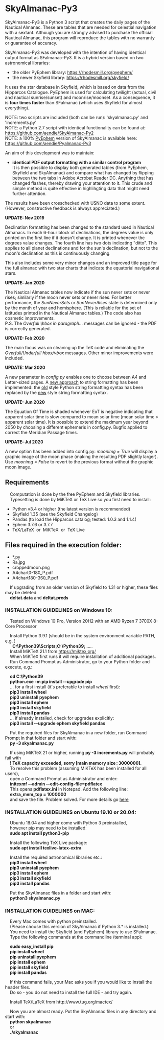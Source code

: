 # SkyAlmanac-Py3

SkyAlmanac-Py3 is a Python 3 script that creates the daily pages of the Nautical Almanac. These are tables that are needed for celestial navigation with a sextant. Although you are strongly advised to purchase the official Nautical Almanac, this program will reproduce the tables with no warranty or guarantee of accuracy.

SkyAlmanac-Py3 was developed with the intention of having identical output format as SFalmanac-Py3. It is a hybrid version based on two astronomical libraries:  

* the older PyEphem library:  https://rhodesmill.org/pyephem/
* the newer Skyfield library: https://rhodesmill.org/skyfield/

It uses the star database in Skyfield, which is based on data from the Hipparcos Catalogue. PyEphem is used for calculating twilight (actual, civil and nautical sunrise/sunset) and moonrise/moonset. As a consequence, it is **four times faster** than SFalmanac (which uses Skyfield for almost everything).

NOTE: two scripts are included (both can be run): 'skyalmanac.py' and 'increments.py'  
NOTE: a Python 2.7 script with identical functionality can be found at:  https://github.com/aendie/SkyAlmanac-Py2  
NOTE: a 100% [PyEphem](https://rhodesmill.org/pyephem/) version of SkyAlmanac is available here: https://github.com/aendie/Pyalmanac-Py3

An aim of this development was to maintain:

* **identical PDF output formatting with a similar control program**  
	 It is then possible to display both generated tables (from PyEphem, Skyfield and SkyAlmanac) and compare what has changed by flipping between the two tabs in Adobe Acrobat Reader DC.
	 Anything that has changed flashes, thereby drawing your attention to
	 it. This crude and simple method is quite effective in highlihgting data that might need further attention.

The results have been crosschecked with USNO data to some extent.  
(However, constructive feedback is always appreciated.)

**UPDATE: Nov 2019**

Declination formatting has been changed to the standard used in Nautical Almanacs. In each 6-hour block of declinations, the degrees value is only printed on the first line if it doesn't change. It is printed whenever the degrees value changes. The fourth line has two dots indicating "ditto". This applies to all planet declinations and for the sun's declination, but not to the moon's declination as this is continuously changing.

This also includes some very minor changes and an improved title page for the full almanac with two star charts that indicate the equatorial navigational stars.

**UPDATE: Jan 2020**

The Nautical Almanac tables now indicate if the sun never sets or never rises; similarly if the moon never sets or never rises. For better performance, the *SunNeverSets* or *SunNeverRises* state is determined only by the month of year and hemisphere. (This is reliable for the set of latitudes printed in the Nautical Almanac tables.) The code also has cosmetic improvements.  
P.S. The *Overfull \hbox in paragraph...* messages can be ignored - the PDF is correctly generated.

**UPDATE: Feb 2020**

The main focus was on cleaning up the TeX code and eliminating the *Overfull/Underfull hbox/vbox* messages. Other minor improvements were included.

**UPDATE: Mar 2020**

A new parameter in *config.py* enables one to choose between A4 and Letter-sized pages. A [new approach](https://docs.python.org/3/whatsnew/3.0.html#pep-3101-a-new-approach-to-string-formatting) to string formatting has been implemented:
the [old](https://docs.python.org/2/library/stdtypes.html#string-formatting) style Python string formatting syntax has been replaced by the [new](https://docs.python.org/3/library/string.html#format-string-syntax) style string formatting syntax. 

**UPDATE: Jun 2020**

The Equation Of Time is shaded whenever EoT is negative indicating that apparent solar time is slow compared to mean solar time (mean solar time > apparent solar time).
It is possible to extend the maximum year beyond 2050 by choosing a different ephemeris in config.py.
Bugfix applied to correct the Meridian Passage times.

**UPDATE: Jul 2020**

A new option has been added into config.py: *moonimg = True* will display a graphic image of the moon phase (making the resulting PDF slightly larger). Use *moonimg = False* to revert to the previous format without the graphic moon image.

## Requirements

&nbsp;&nbsp;&nbsp;&nbsp;Computation is done by the free PyEphem and Skyfield libraries.  
&nbsp;&nbsp;&nbsp;&nbsp;Typesetting is done by MiKTeX or TeX Live so you first need to install:

* Python v3.4 or higher (the latest version is recommended)
* Skyfield 1.35 (see the Skyfield Changelog)
* Pandas (to load the Hipparcos catalog; tested: 1.0.3 and 1.1.4)
* Ephem 3.7.6 or 3.7.7
* TeX/LaTeX&nbsp;&nbsp;or&nbsp;&nbsp;MiKTeX&nbsp;&nbsp;or&nbsp;&nbsp;TeX Live

## Files required in the execution folder:

* &ast;.py
* Ra.jpg
* croppedmoon.png
* A4chart0-180_P.pdf
* A4chart180-360_P.pdf

&nbsp;&nbsp;&nbsp;&nbsp;If upgrading from an older version of Skyfield to 1.31 or higher, these files may be deleted:  
&nbsp;&nbsp;&nbsp;&nbsp;**deltat.data** and **deltat.preds**

### INSTALLATION GUIDELINES on Windows 10:

&nbsp;&nbsp;&nbsp;&nbsp;Tested on Windows 10 Pro, Version 20H2 with an AMD Ryzen 7 3700X 8-Core Processor  

&nbsp;&nbsp;&nbsp;&nbsp;Install Python 3.9.1 (should be in the system environment variable PATH, e.g. )  
&nbsp;&nbsp;&nbsp;&nbsp;&nbsp;&nbsp;**C:\\Python39\Scripts;C:\\Python39;** .....  
&nbsp;&nbsp;&nbsp;&nbsp;Install MiKTeX 21.1 from https://miktex.org/  
&nbsp;&nbsp;&nbsp;&nbsp;When MiKTeX first runs it will require installation of additional packages.  
&nbsp;&nbsp;&nbsp;&nbsp;Run Command Prompt as Administrator, go to your Python folder and execute, e.g.:

&nbsp;&nbsp;&nbsp;&nbsp;**cd C:\\Python39**  
&nbsp;&nbsp;&nbsp;&nbsp;**python.exe -m pip install --upgrade pip**  
&nbsp;&nbsp;&nbsp;&nbsp;... for a first install (it's preferable to install *wheel* first):  
&nbsp;&nbsp;&nbsp;&nbsp;**pip3 install wheel**  
&nbsp;&nbsp;&nbsp;&nbsp;**pip3 uninstall pyephem**  
&nbsp;&nbsp;&nbsp;&nbsp;**pip3 install ephem**  
&nbsp;&nbsp;&nbsp;&nbsp;**pip3 install skyfield**  
&nbsp;&nbsp;&nbsp;&nbsp;**pip3 install pandas**  
&nbsp;&nbsp;&nbsp;&nbsp;... if already installed, check for upgrades explicitly:  
&nbsp;&nbsp;&nbsp;&nbsp;**pip3 install --upgrade ephem skyfield pandas**  

&nbsp;&nbsp;&nbsp;&nbsp;Put the required files for SkyAlmanac in a new folder, run Command Prompt in that folder and start with:  
&nbsp;&nbsp;&nbsp;&nbsp;**py -3 skyalmanac.py**

&nbsp;&nbsp;&nbsp;&nbsp;If using MiKTeX 21 or higher, running **py -3 increments.py** will probably fail with  
&nbsp;&nbsp;&nbsp;&nbsp;**! TeX capacity exceeded, sorry [main memory size=3000000].**  
&nbsp;&nbsp;&nbsp;&nbsp;To resolve this problem (assuming MiKTeX has been installed for all users),  
&nbsp;&nbsp;&nbsp;&nbsp;open a Command Prompt as Administrator and enter:  
&nbsp;&nbsp;&nbsp;&nbsp;**initexmf --admin --edit-config-file=pdflatex**  
&nbsp;&nbsp;&nbsp;&nbsp;This opens **pdflatex.ini** in Notepad. Add the following line:  
&nbsp;&nbsp;&nbsp;&nbsp;**extra_mem_top = 1000000**  
&nbsp;&nbsp;&nbsp;&nbsp;and save the file. Problem solved. For more details go [here](https://tex.stackexchange.com/questions/438902/how-to-increase-memory-size-for-xelatex-in-miktex/438911#438911)


### INSTALLATION GUIDELINES on Ubuntu 19.10 or 20.04:

&nbsp;&nbsp;&nbsp;&nbsp;Ubuntu 18.04 and higher come with Python 3 preinstalled,  
&nbsp;&nbsp;&nbsp;&nbsp;however pip may need to be installed:  
&nbsp;&nbsp;&nbsp;&nbsp;**sudo apt install python3-pip**

&nbsp;&nbsp;&nbsp;&nbsp;Install the following TeX Live package:  
&nbsp;&nbsp;&nbsp;&nbsp;**sudo apt install texlive-latex-extra**

&nbsp;&nbsp;&nbsp;&nbsp;Install the required astronomical libraries etc.:  
&nbsp;&nbsp;&nbsp;&nbsp;**pip3 install wheel**  
&nbsp;&nbsp;&nbsp;&nbsp;**pip3 uninstall pyephem**  
&nbsp;&nbsp;&nbsp;&nbsp;**pip3 install ephem**  
&nbsp;&nbsp;&nbsp;&nbsp;**pip3 install skyfield**  
&nbsp;&nbsp;&nbsp;&nbsp;**pip3 install pandas**  

&nbsp;&nbsp;&nbsp;&nbsp;Put the SkyAlmanac files in a folder and start with:  
&nbsp;&nbsp;&nbsp;&nbsp;**python3 skyalmanac.py**  


### INSTALLATION GUIDELINES on MAC:

&nbsp;&nbsp;&nbsp;&nbsp;Every Mac comes with python preinstalled.  
&nbsp;&nbsp;&nbsp;&nbsp;(Please choose this version of SkyAlmanac if Python 3.* is installed.)  
&nbsp;&nbsp;&nbsp;&nbsp;You need to install the Skyfield (and PyEphem) library to use SFalmanac.  
&nbsp;&nbsp;&nbsp;&nbsp;Type the following commands at the commandline (terminal app):

&nbsp;&nbsp;&nbsp;&nbsp;**sudo easy_install pip**  
&nbsp;&nbsp;&nbsp;&nbsp;**pip install wheel**  
&nbsp;&nbsp;&nbsp;&nbsp;**pip uninstall pyephem**  
&nbsp;&nbsp;&nbsp;&nbsp;**pip install ephem**  
&nbsp;&nbsp;&nbsp;&nbsp;**pip install skyfield**  
&nbsp;&nbsp;&nbsp;&nbsp;**pip install pandas**  

&nbsp;&nbsp;&nbsp;&nbsp;If this command fails, your Mac asks you if you would like to install the header files.  
&nbsp;&nbsp;&nbsp;&nbsp;Do so - you do not need to install the full IDE - and try again.

&nbsp;&nbsp;&nbsp;&nbsp;Install TeX/LaTeX from http://www.tug.org/mactex/

&nbsp;&nbsp;&nbsp;&nbsp;Now you are almost ready. Put the SkyAlmanac files in any directory and start with:  
&nbsp;&nbsp;&nbsp;&nbsp;**python skyalmanac**  
&nbsp;&nbsp;&nbsp;&nbsp;or  
&nbsp;&nbsp;&nbsp;&nbsp;**./skyalmanac**
